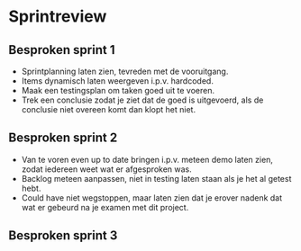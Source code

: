 # Sprintreview

## Besproken sprint 1
* Sprintplanning laten zien, tevreden met de vooruitgang.
* Items dynamisch laten weergeven i.p.v. hardcoded.
* Maak een testingsplan om taken goed uit te voeren.
* Trek een conclusie zodat je ziet dat de goed is uitgevoerd, als de conclusie niet overeen komt dan klopt het niet.

## Besproken sprint 2
* Van te voren even up to date bringen i.p.v. meteen demo laten zien, zodat iedereen weet wat er afgesproken was.
* Backlog meteen aanpassen, niet in testing laten staan als je het al getest hebt.
* Could have niet wegstoppen, maar laten zien dat je erover nadenk dat wat er gebeurd na je examen met dit project.

## Besproken sprint 3
